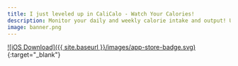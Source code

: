 ```yaml
---
title: I just leveled up in CaliCalo - Watch Your Calories!
description: Monitor your daily and weekly calorie intake and output! Use the calorie progress meter on the watch to see how you're tracking to meet your daily calorie goals. Use any application/source to add data to Apple HealthKit and view your calorie status on both the Apple Watch and the iPhone companion app.
image: banner.png
---
```


[![iOS Download]({{ site.baseurl }}/images/app-store-badge.svg)](https://itunes.apple.com/us/app/calicalo-watch-your-calories/id1205082048?ls=1&mt=8){:target="_blank"}

